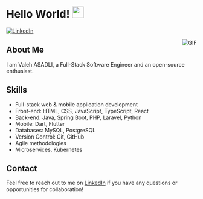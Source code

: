 # Hello World! <img src="https://raw.githubusercontent.com/iampavangandhi/iampavangandhi/master/gifs/Hi.gif" width="30px">

[![LinkedIn](https://img.shields.io/badge/-Valeh%20ASADLI-blue?style=flat-square&logo=linkedin&logoColor=white&link=https://www.linkedin.com/in/valehasad/)](https://www.linkedin.com/in/valehasad/)

<img align="right" alt="GIF" src="https://media.giphy.com/media/13HgwGsXF0aiGY/giphy.gif" />

## About Me
I am Valeh ASADLI, a Full-Stack Software Engineer and an open-source enthusiast.

## Skills
- Full-stack web & mobile application development
- Front-end: HTML, CSS, JavaScript, TypeScript, React
- Back-end: Java, Spring Boot, PHP, Laravel, Python
- Mobile: Dart, Flutter
- Databases: MySQL, PostgreSQL
- Version Control: Git, GitHub
- Agile methodologies
- Microservices, Kubernetes

## Contact
Feel free to reach out to me on [LinkedIn](https://www.linkedin.com/in/valehasad/) if you have any questions or opportunities for collaboration!

